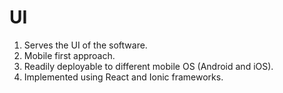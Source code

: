 # UI

1. Serves the UI of the software.
2. Mobile first approach.
3. Readily deployable to different mobile OS (Android and iOS).
4. Implemented using React and Ionic frameworks.
